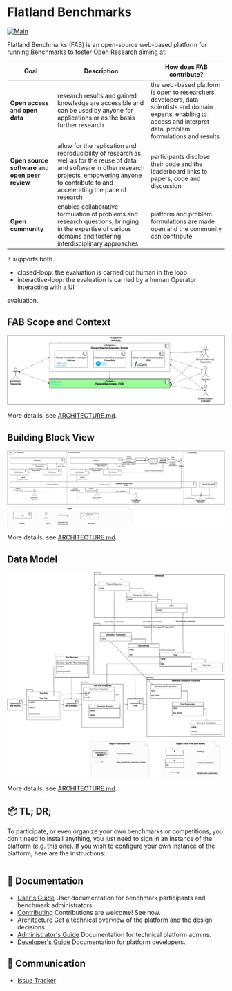 Flatland Benchmarks
===================
[![Main](https://github.com/flatland-association/flatland-benchmarks/actions/workflows/checks.yml/badge.svg)](https://github.com/flatland-association/flatland-benchmarks/actions/workflows/checks.yml)

Flatland Benchmarks (FAB) is an open-source web-based platform for running Benchmarks to foster Open Research aiming at:

| Goal                                               | Description                                                                                                                                                                                                  | How does FAB contribute?                                                                                                                                               |
|----------------------------------------------------|--------------------------------------------------------------------------------------------------------------------------------------------------------------------------------------------------------------|------------------------------------------------------------------------------------------------------------------------------------------------------------------------|
| **Open access** and **open data**                  | research results and gained knowledge are accessible and can be used by anyone for applications or as the basis further research                                                                             | the web-based platform is open to researchers, developers, data scientists and domain experts, enabling to access and interpret data, problem formulations and results |
| **Open source software**  and **open peer review** | allow for the replication and reproducibility of research as well as for the reuse of data and software in other research projects, empowering anyone to contribute to and accelerating the pace of research | participants disclose their code and the leaderboard links to papers, code and discussion                                                                              |
| **Open community**                                 | enables collaborative formulation of problems and research questions, bringing in the expertise of various domains and fostering interdisciplinary approaches                                                | platform and problem formulations are made open and the community can contribute                                                                                       |

It supports both

* closed-loop: the evaluation is carried out human in the loop
* interactive-loop: the evaluation is carried by a human Operator interacting with a UI

evaluation.

## FAB Scope and Context

![SystemContext.drawio.png](docs/img/architecture/SystemContext.drawio.png)

More details, see [ARCHITECTURE.md](docs/ARCHITECTURE.md).

## Building Block View

![Closed_and_Interactive_Loop_Eval.drawio.png](docs/img/architecture/Closed_and_Interactive_Loop_Eval.drawio.png)

More details, see [ARCHITECTURE.md](docs/ARCHITECTURE.md).

## Data Model

![DataModel.drawio.png](docs/img/architecture/DataModel.drawio.png)

More details, see [ARCHITECTURE.md](docs/ARCHITECTURE.md).

📦 TL; DR;
----------
To participate, or even organize your own benchmarks or competitions, you don't need to install anything, you just need to sign in an instance of the platform (e.g. this one). If you wish to configure your own instance of the platform, here are the instructions:

```shell

```

📑 Documentation
----------------

* [User's Guide](docs/USER_GUIDE.md) User documentation for benchmark participants and benchmark administrators.
* [Contributing](docs/CONTRIBUTING.md) Contributions are welcome! See how.
* [Architecture](docs/ARCHITECTURE.md) Get a technical overview of the platform and the design decisions.
* [Administrator's Guide](docs/ADMINISTRATION.md) Documentation for technical platform admins.
* [Developer's Guide](docs/DEVELOPMENT.md) Documentation for platform developers.

💬 Communication
----------------

* [Issue Tracker](https://github.com/flatland-association/flatland-benchmarks/issues/)
